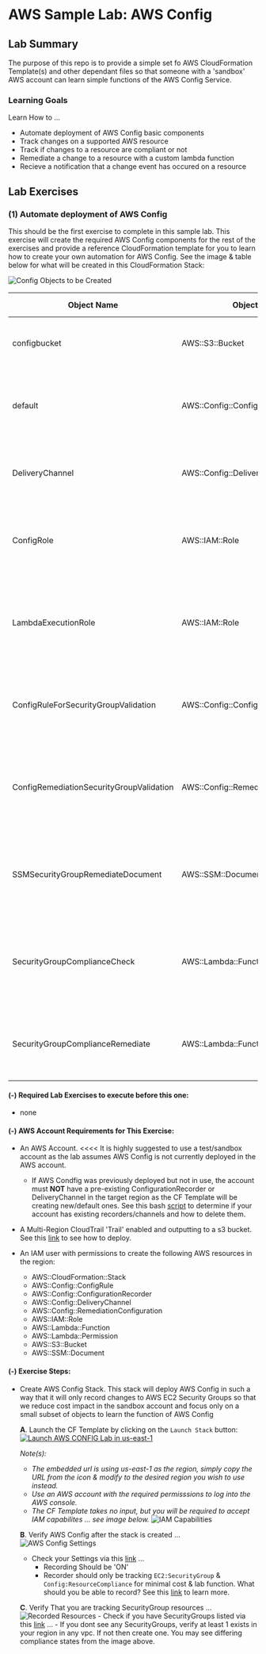 # AWS Sample Lab:  AWS Config


## Lab Summary

The purpose of this repo is to provide a simple set fo AWS CloudFormation Template(s) and other dependant files so that someone with a 'sandbox' AWS account can learn simple functions of the AWS Config Service. 

### Learning Goals

Learn How to ...

- Automate deployment of AWS Config basic components
- Track changes on a supported AWS resource
- Track if changes to a resource are compliant or not
- Remediate a change to a resource with a custom lambda function
- Recieve a notification that a change event has occured on a resource


## Lab Exercises
### (1) Automate deployment of AWS Config

This should be the first exercise to complete in this sample lab.   This exercise will create the required AWS Config components for the rest of the exercises and provide a reference CloudFormation template for you to learn how to create your own automation for AWS Config.   See the image & table below for what will be created in this CloudFormation Stack:

![Config Objects to be Created](https://mglab-aws-samples.s3.amazonaws.com/aws-sample-lab-config/cf-designer-png-sample-lab-config.png)

Object Name                              | Object Type                          | Object Purpose                                                                                      |
-----------------------------------------|--------------------------------------|-----------------------------------------------------------------------------------------------------|
configbucket                             | AWS::S3::Bucket                      | Bucket that will hold AWS config snapshots & history                                                |
default                                  | AWS::Config::ConfigurationRecorder   | Service to record changes of in scope resource type for AWS Config                                  |
DeliveryChannel                          | AWS::Config::DeliveryChannel         | Destination for AWS Config to publish configuration item data                                       |
ConfigRole                               | AWS::IAM::Role                       | IAM Role that AWS Config will use to record events and pub to delivery channel                      |
LambdaExecutionRole                      | AWS::IAM::Role                       | IAM Role that AWS Config will assume when launching the function associated with custom ConfigRule  |
ConfigRuleForSecurityGroupValidation     | AWS::Config::ConfigRule              | Custom AWS Config Rule that checks SecurityGroup Ingress rules for compliance                       |
ConfigRemediationSecurityGroupValidation | AWS::Config::RemediationConfiguration| Remediation linking a SMS Automation Document to 'fix' non compliant resources from Custom Rule     |
SSMSecurityGroupRemediateDocument        | AWS::SSM::Document                   | SSM Document that will pass non compliant resource ID from config role to lambda function           |
SecurityGroupComplianceCheck             | AWS::Lambda::Function                | Function called by ConfigRule to report on security group compliance of a SecurityGroup             |
SecurityGroupComplianceRemediate         | AWS::Lambda::Function                | Function called by SSM document when a resource remediation is triggered                            |

#### (-) Required Lab Exercises to execute before this one:

- none

#### (-) AWS Account Requirements for This Exercise:

- An AWS Account.  <<<< It is highly suggested to use a test/sandbox account as the lab assumes AWS Config is not currently deployed in the AWS account.
  - If AWS Condfig was previously deployed but not in use, the account must **NOT** have a pre-existing ConfigurationRecorder or DeliveryChannel in the target region as the CF Template will be creating new/default ones.  See this bash [script](https://github.com/virtmerlin/aws-sample-lab-config/blob/master/scripts/remove-config-default-recorders.sh) to determine if your account has existing recorders/channels and how to delete them. 
- A Multi-Region CloudTrail 'Trail' enabled and outputting to a s3 bucket. See this [link](https://docs.aws.amazon.com/awscloudtrail/latest/userguide/receive-cloudtrail-log-files-from-multiple-regions.html) to see how to deploy.
- An IAM user with permissions to create the following AWS resources in the region:

  - AWS::CloudFormation::Stack
  - AWS::Config::ConfigRule
  - AWS::Config::ConfigurationRecorder
  - AWS::Config::DeliveryChannel
  - AWS::Config::RemediationConfiguration
  - AWS::IAM::Role
  - AWS::Lambda::Function
  - AWS::Lambda::Permission
  - AWS::S3::Bucket
  - AWS::SSM::Document


#### (-) Exercise Steps:

- Create AWS Config Stack.   This stack will deploy AWS Config in such a way that it will only record changes to AWS EC2 Security Groups so that we reduce cost impact in the sandbox account and focus only on a small subset of objects to learn the function of AWS Config

  **A**. Launch the CF Template by clicking on the `Launch Stack` button:    [![Launch AWS CONFIG Lab in us-east-1](https://s3.amazonaws.com/cloudformation-examples/cloudformation-launch-stack.png)](https://console.aws.amazon.com/cloudformation/home?region=us-east-1#/stacks/new?stackName=mg-awsconfig-lab&templateURL=https://mglab-aws-samples.s3.amazonaws.com/aws-sample-lab-config/AWSConfig-SecurityGroupCompliance.template) 
  
  _Note(s):_ 
  
  - _The embedded url is using us-east-1 as the region,  simply copy the URL from the icon & modify to the desired region you wish to use instead._
  - _Use an AWS account with the required permisssions to log into the AWS console._
  - _The CF Template takes no input, but you will be required to accept IAM capabilites ... see image below._
  ![IAM Capabilities](https://mglab-aws-samples.s3.amazonaws.com/aws-sample-lab-config/images/1-iam-capabilities.png)
  
  **B**. Verify AWS Config after the stack is created ...
  ![AWS Config Settings](https://mglab-aws-samples.s3.amazonaws.com/aws-sample-lab-config/images/1-settings.png)
  
     - Check your Settings via this [link](https://console.aws.amazon.com/config/home?region=us-east-1#/configure) ...
         - Recording Should be 'ON'
         - Recorder should only be tracking `EC2:SecurityGroup` & `Config:ResourceCompliance` for minimal cost & lab function.   What should you be able to record?  See this [link](https://docs.aws.amazon.com/config/latest/developerguide/resource-config-reference.html) to learn more. 

  **C**. Verify That you are tracking SecurityGroup resources ...
  ![Recorded Resources](https://mglab-aws-samples.s3.amazonaws.com/aws-sample-lab-config/images/1-resources-recorded.png)
      - Check if you have SecurityGroups listed via this [link](https://console.aws.amazon.com/config/home?region=us-east-1#/resources/listing?filter=%7B%22filterType%22:%22resource%22,%22resource%22:%7B%22includeDeletedResources%22:false,%22resourceTypes%22:%5B%22AWS::EC2::SecurityGroup%22%5D,%22resourceIdentifier%22:%22%22%7D,%22tag%22:%7B%22tagKey%22:%22%22,%22tagValue%22:%22%22%7D,%22compliance%22:%7B%22value%22:%22%22,%22text%22:%22Compliance%20status%22%7D%7D) ...
         - If you dont see any SecurityGroups, verify at least 1 exists in your region in any vpc.  If not then create one.   You may see differing compliance states from the image above.
